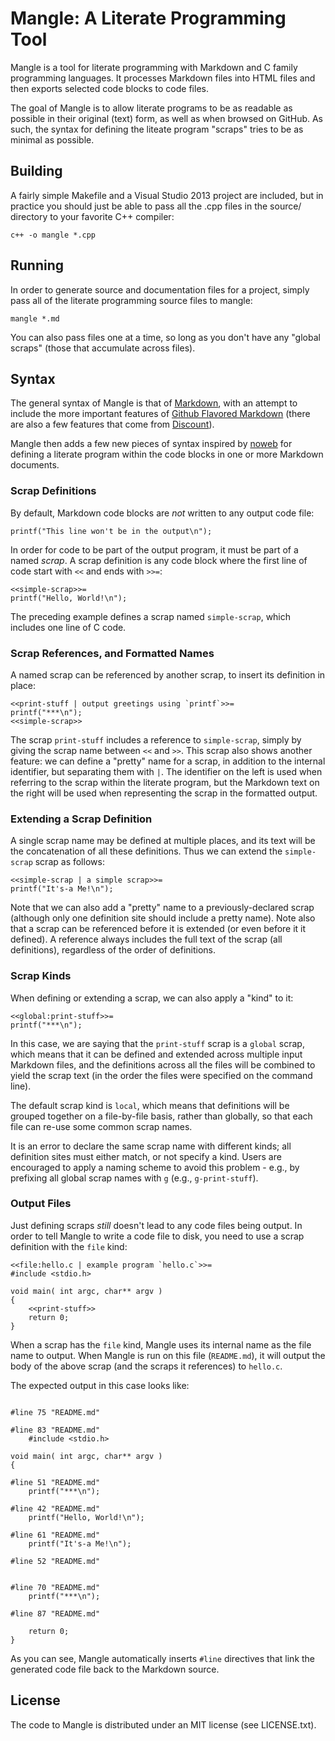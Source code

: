 # Mangle: A Literate Programming Tool

Mangle is a tool for literate programming with Markdown and C family programming languages. It processes Markdown files into HTML files and then exports selected code blocks to code files.

The goal of Mangle is to allow literate programs to be as readable as possible in their original (text) form, as well as when browsed on GitHub. As such, the syntax for defining the liteate program "scraps" tries to be as minimal as possible.

## Building

A fairly simple Makefile and a Visual Studio 2013 project are included, but in practice you should just be able to pass all the .cpp files in the source/ directory to your favorite C++ compiler:

    c++ -o mangle *.cpp

## Running

In order to generate source and documentation files for a project, simply pass all of the literate programming source files to mangle:

    mangle *.md

You can also pass files one at a time, so long as you don't have any "global scraps" (those that accumulate across files).

## Syntax

The general syntax of Mangle is that of [Markdown][], with an attempt to include the more important features of [Github Flavored Markdown][GFM] (there are also a few features that come from [Discount][]).

  [Markdown]:   http://daringfireball.net/projects/markdown/                "Markdown"
  [GFM]:        https://help.github.com/articles/github-flavored-markdown   "GitHub Flavored Markdown"
  [Discount]:   http://www.pell.portland.or.us/~orc/Code/discount/          "Discount"

Mangle then adds a few new pieces of syntax inspired by [noweb][] for defining a literate program within the code blocks in one or more Markdown documents.

  [noweb]:      http://www.cs.tufts.edu/~nr/noweb/                          "Noweb"

### Scrap Definitions

By default, Markdown code blocks are *not* written to any output code file:

    printf("This line won't be in the output\n");

In order for code to be part of the output program, it must be part of a named *scrap*. A scrap definition is any code block where the first line of code start with `` << `` and ends with `` >>= ``:

    <<simple-scrap>>=
    printf("Hello, World!\n");

The preceding example defines a scrap named `simple-scrap`, which includes one line of C code.

### Scrap References, and Formatted Names

A named scrap can be referenced by another scrap, to insert its definition in place:

    <<print-stuff | output greetings using `printf`>>=
    printf("***\n");
    <<simple-scrap>>

The scrap `print-stuff` includes a reference to `simple-scrap`, simply by giving the scrap name between `` << `` and `` >> ``. This scrap also shows another feature: we can define a "pretty" name for a scrap, in addition to the internal identifier, but separating them with `|`. The identifier on the left is used when referring to the scrap within the literate program, but the Markdown text on the right will be used when representing the scrap in the formatted output.

### Extending a Scrap Definition

A single scrap name may be defined at multiple places, and its text will be the concatenation of all these definitions. Thus we can extend the ``simple-scrap`` scrap as follows:

    <<simple-scrap | a simple scrap>>=
    printf("It's-a Me!\n");

Note that we can also add a "pretty" name to a previously-declared scrap (although only one definition site should include a pretty name). Note also that a scrap can be referenced before it is extended (or even before it it defined). A reference always includes the full text of the scrap (all definitions), regardless of the order of definitions.

### Scrap Kinds

When defining or extending a scrap, we can also apply a "kind" to it:

    <<global:print-stuff>>=
    printf("***\n");

In this case, we are saying that the `print-stuff` scrap is a `global` scrap, which means that it can be defined and extended across multiple input Markdown files, and the definitions across all the files will be combined to yield the scrap text (in the order the files were specified on the command line).

The default scrap kind is `local`, which means that definitions will be grouped together on a file-by-file basis, rather than globally, so that each file can re-use some common scrap names.

It is an error to declare the same scrap name with different kinds; all definition sites must either match, or not specify a kind. Users are encouraged to apply a naming scheme to avoid this problem - e.g., by prefixing all global scrap names with `g` (e.g., `g-print-stuff`).

### Output Files

Just defining scraps *still* doesn't lead to any code files being output. In order to tell Mangle to write a code file to disk, you need to use a scrap definition with the `file` kind:

    <<file:hello.c | example program `hello.c`>>=
    #include <stdio.h>

    void main( int argc, char** argv )
    {
        <<print-stuff>>
        return 0;
    }

When a scrap has the `file` kind, Mangle uses its internal name as the file name to output. When Mangle is run on this file (`README.md`), it will output the body of the above scrap (and the scraps it references) to `hello.c`.

The expected output in this case looks like:

```

#line 75 "README.md"

#line 83 "README.md"
    #include <stdio.h>

void main( int argc, char** argv )
{
    
#line 51 "README.md"
    printf("***\n");

#line 42 "README.md"
    printf("Hello, World!\n");

#line 61 "README.md"
    printf("It's-a Me!\n");

#line 52 "README.md"
                    

#line 70 "README.md"
    printf("***\n");

#line 87 "README.md"
                       
    return 0;
}
```

As you can see, Mangle automatically inserts `#line` directives that link the generated code file back to the Markdown source.

## License

The code to Mangle is distributed under an MIT license (see LICENSE.txt).